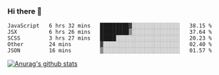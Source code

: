 ### Hi there 👋



<!--
**webB1an/webB1an** is a ✨ _special_ ✨ repository because its `README.md` (this file) appears on your GitHub profile.

Here are some ideas to get you started:

- 🔭 I’m currently working on ...
- 🌱 I’m currently learning ...
- 👯 I’m looking to collaborate on ...
- 🤔 I’m looking for help with ...
- 💬 Ask me about ...
- 📫 How to reach me: ...
- 😄 Pronouns: ...
- ⚡ Fun fact: ...
-->

<!--START_SECTION:waka-->
```text
JavaScript   6 hrs 32 mins   █████████▓░░░░░░░░░░░░░░░   38.15 % 
JSX          6 hrs 26 mins   █████████▒░░░░░░░░░░░░░░░   37.64 % 
SCSS         3 hrs 27 mins   █████░░░░░░░░░░░░░░░░░░░░   20.23 % 
Other        24 mins         ▓░░░░░░░░░░░░░░░░░░░░░░░░   02.40 % 
JSON         16 mins         ▒░░░░░░░░░░░░░░░░░░░░░░░░   01.57 % 
```
<!--END_SECTION:waka-->


[![Anurag's github stats](https://github-readme-stats.vercel.app/api?username=webB1an&show_icons=true&theme=radical)](https://github.com/anuraghazra/github-readme-stats)

